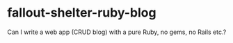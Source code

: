 # fallout-shelter-ruby-blog
Can I write a web app (CRUD blog) with a pure Ruby, no gems, no Rails etc.?
